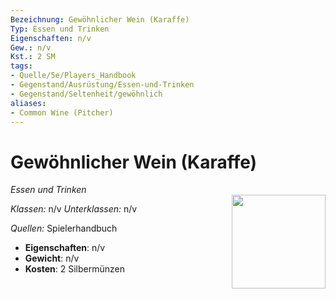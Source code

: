 ```yaml
---
Bezeichnung: Gewöhnlicher Wein (Karaffe)
Typ: Essen und Trinken
Eigenschaften: n/v
Gew.: n/v
Kst.: 2 SM
tags:
- Quelle/5e/Players_Handbook
- Gegenstand/Ausrüstung/Essen-und-Trinken
- Gegenstand/Seltenheit/gewöhnlich
aliases:
- Common Wine (Pitcher)
---
```

# Gewöhnlicher Wein (Karaffe)
*Essen und Trinken*  
<img src="Symbolik/Gegenstände.webp" align="right" width="150">

_Klassen:_ n/v 
_Unterklassen:_  n/v

_Quellen:_ Spielerhandbuch

- **Eigenschaften**: n/v
- **Gewicht**: n/v
- **Kosten**: 2 Silbermünzen